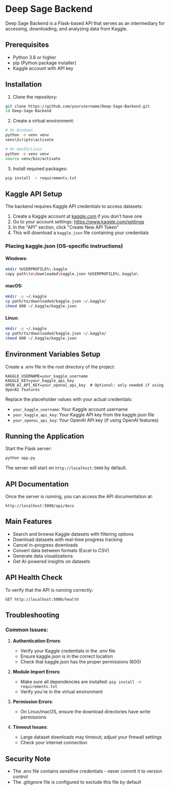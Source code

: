 # Deep Sage Backend

Deep Sage Backend is a Flask-based API that serves as an intermediary for accessing, downloading, and analyzing data from Kaggle.

## Prerequisites

- Python 3.8 or higher
- pip (Python package installer)
- Kaggle account with API key

## Installation

1. Clone the repository:

```bash
git clone https://github.com/yourusername/Deep-Sage-Backend.git
cd Deep-Sage-Backend
```

2. Create a virtual environment:

```bash
# On Windows
python -m venv venv
venv\Scripts\activate

# On macOS/Linux
python -m venv venv
source venv/bin/activate
```

3. Install required packages:

```bash
pip install -r requirements.txt
```

## Kaggle API Setup

The backend requires Kaggle API credentials to access datasets:

1. Create a Kaggle account at [kaggle.com](https://www.kaggle.com/) if you don't have one
2. Go to your account settings: https://www.kaggle.com/settings
3. In the "API" section, click "Create New API Token"
4. This will download a `kaggle.json` file containing your credentials

### Placing kaggle.json (OS-specific instructions)

#### Windows:
```bash
mkdir %USERPROFILE%\.kaggle
copy path\to\downloaded\kaggle.json %USERPROFILE%\.kaggle\
```

#### macOS:
```bash
mkdir -p ~/.kaggle
cp path/to/downloaded/kaggle.json ~/.kaggle/
chmod 600 ~/.kaggle/kaggle.json
```

#### Linux:
```bash
mkdir -p ~/.kaggle
cp path/to/downloaded/kaggle.json ~/.kaggle/
chmod 600 ~/.kaggle/kaggle.json
```

## Environment Variables Setup

Create a .env file in the root directory of the project:

```
KAGGLE_USERNAME=your_kaggle_username
KAGGLE_KEY=your_kaggle_api_key
OPEN_AI_API_KEY=your_openai_api_key  # Optional: only needed if using OpenAI features
```

Replace the placeholder values with your actual credentials:
- `your_kaggle_username`: Your Kaggle account username
- `your_kaggle_api_key`: Your Kaggle API key from the kaggle.json file
- `your_openai_api_key`: Your OpenAI API key (if using OpenAI features)

## Running the Application

Start the Flask server:

```bash
python app.py
```

The server will start on `http://localhost:5000` by default.

## API Documentation

Once the server is running, you can access the API documentation at:
```
http://localhost:5000/api/docs
```

## Main Features

- Search and browse Kaggle datasets with filtering options
- Download datasets with real-time progress tracking
- Cancel in-progress downloads
- Convert data between formats (Excel to CSV)
- Generate data visualizations
- Get AI-powered insights on datasets

## API Health Check

To verify that the API is running correctly:
```
GET http://localhost:5000/health
```

## Troubleshooting

### Common Issues:

1. **Authentication Errors**:
   - Verify your Kaggle credentials in the .env file
   - Ensure kaggle.json is in the correct location
   - Check that kaggle.json has the proper permissions (600)

2. **Module Import Errors**:
   - Make sure all dependencies are installed: `pip install -r requirements.txt`
   - Verify you're in the virtual environment

3. **Permission Errors**:
   - On Linux/macOS, ensure the download directories have write permissions

4. **Timeout Issues**:
   - Large dataset downloads may timeout; adjust your firewall settings
   - Check your internet connection

## Security Note

- The .env file contains sensitive credentials - never commit it to version control
- The .gitignore file is configured to exclude this file by default